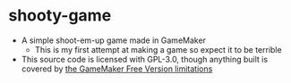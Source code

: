 # shooty-game
- A simple shoot-em-up game made in GameMaker
  - This is my first attempt at making a game so expect it to be terrible
- This source code is licensed with GPL-3.0, though anything built is covered by [the GameMaker Free Version limitations](https://help.gamemaker.io/hc/en-us/articles/230492887-GameMaker-Free-Version)
